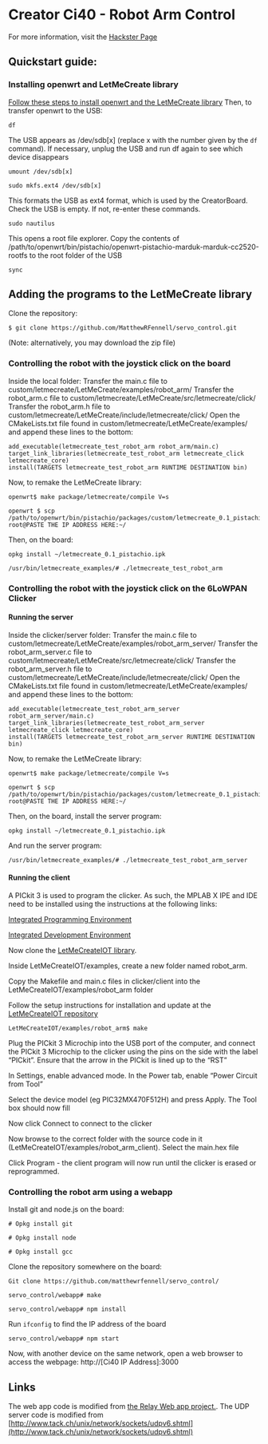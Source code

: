 # Creator Ci40 - Robot Arm Control
For more information, visit the [Hackster Page](https://www.hackster.io/imgtec/controlling-a-robotic-arm-using-the-creator-ci40-025127)
## Quickstart guide:
### Installing openwrt and LetMeCreate library
[Follow these steps to install openwrt and the LetMeCreate library](https://github.com/francois-berder/LetMeCreate)
Then, to transfer openwrt to the USB:
```
df
```
The USB appears as /dev/sdb[x] (replace x with the number given by the `df` command). If necessary, unplug the USB and run df again to see which device disappears
```
umount /dev/sdb[x]
```
```
sudo mkfs.ext4 /dev/sdb[x]
```
This formats the USB as ext4 format, which is used by the CreatorBoard. Check the USB is empty. If not, re-enter these commands.
```
sudo nautilus
```
This opens a root file explorer. Copy the contents of /path/to/openwrt/bin/pistachio/openwrt-pistachio-marduk-marduk-cc2520-rootfs to the root folder of the USB
```
sync
```
## Adding the programs to the LetMeCreate library

Clone the repository:
```
$ git clone https://github.com/MatthewRFennell/servo_control.git
```
(Note: alternatively, you may download the zip file)

### Controlling the robot with the joystick click on the board

Inside the local folder:
Transfer the main.c file to custom/letmecreate/LetMeCreate/examples/robot_arm/
Transfer the robot_arm.c file to custom/letmecreate/LetMeCreate/src/letmecreate/click/
Transfer the robot_arm.h file to custom/letmecreate/LetMeCreate/include/letmecreate/click/
Open the CMakeLists.txt file found in custom/letmecreate/LetMeCreate/examples/ and append these lines to the bottom:
```
add_executable(letmecreate_test_robot_arm robot_arm/main.c)
target_link_libraries(letmecreate_test_robot_arm letmecreate_click letmecreate_core)
install(TARGETS letmecreate_test_robot_arm RUNTIME DESTINATION bin)
```
Now, to remake the LetMeCreate library:
```
openwrt$ make package/letmecreate/compile V=s
```
```
openwrt $ scp /path/to/openwrt/bin/pistachio/packages/custom/letmecreate_0.1_pistachio.ipk root@PASTE THE IP ADDRESS HERE:~/
```
Then, on the board:
```
opkg install ~/letmecreate_0.1_pistachio.ipk
```
```
/usr/bin/letmecreate_examples/# ./letmecreate_test_robot_arm
```

### Controlling the robot with the joystick click on the 6LoWPAN Clicker
#### Running the server
Inside the clicker/server folder:
Transfer the main.c file to custom/letmecreate/LetMeCreate/examples/robot_arm_server/
Transfer the robot_arm_server.c file to custom/letmecreate/LetMeCreate/src/letmecreate/click/
Transfer the robot_arm_server.h file to custom/letmecreate/LetMeCreate/include/letmecreate/click/
Open the CMakeLists.txt file found in custom/letmecreate/LetMeCreate/examples/ and append these lines to the bottom:
```
add_executable(letmecreate_test_robot_arm_server robot_arm_server/main.c)
target_link_libraries(letmecreate_test_robot_arm_server letmecreate_click letmecreate_core)
install(TARGETS letmecreate_test_robot_arm_server RUNTIME DESTINATION bin)
```
Now, to remake the LetMeCreate library:
```
openwrt$ make package/letmecreate/compile V=s
```
```
openwrt $ scp /path/to/openwrt/bin/pistachio/packages/custom/letmecreate_0.1_pistachio.ipk root@PASTE THE IP ADDRESS HERE:~/
```
Then, on the board, install the server program:
```
opkg install ~/letmecreate_0.1_pistachio.ipk
```
And run the server program:
```
/usr/bin/letmecreate_examples/# ./letmecreate_test_robot_arm_server
```
#### Running the client
A PICkit 3 is used to program the clicker. As such, the MPLAB X IPE and IDE need to be installed using the instructions at the following links:

[Integrated Programming Environment](http://microchip.wikidot.com/ipe:installation)

[Integrated Development Environment](http://microchip.wikidot.com/mplabx:installation)

Now clone the [LetMeCreateIOT library](https://github.com/mtusnio/LetMeCreateIoT/).

Inside LetMeCreateIOT/examples, create a new folder named robot_arm.

Copy the Makefile and main.c files in clicker/client into the LetMeCreateIOT/examples/robot_arm folder

Follow the setup instructions for installation and update at the [LetMeCreateIOT repository](https://github.com/mtusnio/LetMeCreateIoT/)
```
LetMeCreateIOT/examples/robot_arm$ make
```

Plug the PICkit 3 Microchip into the USB port of the computer, and connect the PICkit 3 Microchip to the clicker using the pins on the side with the label “PICkit”. Ensure that the arrow in the PICkit is lined up to the “RST”

In Settings, enable advanced mode. In the Power tab, enable “Power Circuit from Tool”

Select the device model (eg PIC32MX470F512H) and press Apply. The Tool box should now fill

Now click Connect to connect to the clicker

Now browse to the correct folder with the source code in it (LetMeCreateIOT/examples/robot_arm_client). Select the main.hex file

Click Program - the client program will now run until the clicker is erased or reprogrammed.

### Controlling the robot arm using a webapp
Install git and node.js on the board:
```
# Opkg install git
```
```
# Opkg install node
```
```
# Opkg install gcc
```

Clone the repository somewhere on the board:
```
Git clone https://github.com/matthewrfennell/servo_control/
```
```
servo_control/webapp# make
```
```
servo_control/webapp# npm install
```
Run `ifconfig` to find the IP address of the board
```
servo_control/webapp# npm start
```

Now, with another device on the same network, open a web browser to access the webpage:
http://[Ci40 IP Address]:3000

## Links

The web app code is modified from [the Relay Web app project.](https://github.com/hugo-santos-imgtec/ci40_relay_webapp).
The UDP server code is modified from [http://www.tack.ch/unix/network/sockets/udpv6.shtml](http://www.tack.ch/unix/network/sockets/udpv6.shtml)

